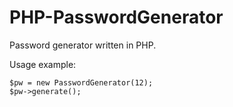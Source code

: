 # PHP-PasswordGenerator
Password generator written in PHP.

Usage example:

```
$pw = new PasswordGenerator(12);
$pw->generate();
```
